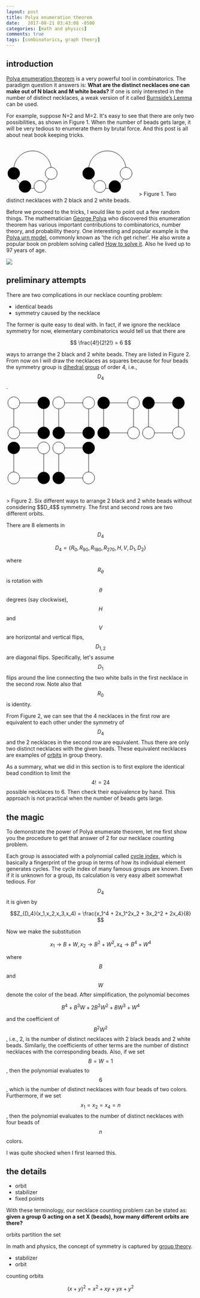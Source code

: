 ```yaml
---
layout: post
title: Polya enumeration theorem
date:   2017-08-21 03:43:08 -0500
categories: [math and physics]
comments: true
tags: [combinatorics, graph theory]
---
```


## introduction

[Polya enumeration theorem](https://en.wikipedia.org/wiki/P%C3%B3lya_enumeration_theorem) is a very powerful tool in combinatorics. The paradigm 
question it answers is:
**What are the distinct necklaces one can make out of N black and M white beads?**
If one is only interested in the number of distinct necklaces,
a weak version of it called [Burnside’s Lemma](https://en.wikipedia.org/wiki/Burnside%27s_lemma) can be used.

For example, suppose N=2 and M=2.
It's easy to see that there are only two possibilities, as shown in Figure 1.
When the number of beads gets large, it will be very tedious to enumerate them by brutal force.
And this post is all about neat book keeping tricks.

<svg width='350' height='140'> 
<circle cx='70' cy='70' r='50' fill='none' stroke='black' /> 
    <circle cx='120' cy='80' r='16' fill='white' stroke='black' /> 
    <circle cx='90' cy='115' r='16' fill='white' stroke='black' /> 
    <circle cx='50' cy='115' r='16' fill='black' stroke='black' /> 
    <circle cx='20' cy='80' r='16' fill='black' stroke='black' /> 
<circle cx='270' cy='70' r='50' fill='none' stroke='black' /> 
    <circle cx='320' cy='80' r='16' fill='white' stroke='black' /> 
    <circle cx='290' cy='115' r='16' fill='black' stroke='black' /> 
    <circle cx='250' cy='115' r='16' fill='white' stroke='black' /> 
    <circle cx='220' cy='80' r='16' fill='black' stroke='black' /> 
</svg>
> Figure 1. Two distinct necklaces with 2 black and 2 white beads.

Before we proceed to the tricks, I would like to point out a few random things.
The mathematician [George Polya](https://en.wikipedia.org/wiki/George_P%C3%B3lya) who discovered this enumeration theorem
has various important contributions to combinatorics, number theory, and probability theory.
One interesting and popular example is the [Polya urn model](https://en.wikipedia.org/wiki/P%C3%B3lya_urn_model), commonly known as 'the rich get richer'. 
He also wrote a popular book on problem solving called [How to solve it](https://en.wikipedia.org/wiki/How_to_Solve_It).
Also he lived up to 97 years of age.

<a target="_blank"  href="https://www.amazon.com/gp/product/069116407X/ref=as_li_tl?ie=UTF8&camp=1789&creative=9325&creativeASIN=069116407X&linkCode=as2&tag=nosarthur2016-20&linkId=da65865ac356f1c2db12e495df3f2fd9"><img border="0" src="//ws-na.amazon-adsystem.com/widgets/q?_encoding=UTF8&MarketPlace=US&ASIN=069116407X&ServiceVersion=20070822&ID=AsinImage&WS=1&Format=_SL250_&tag=nosarthur2016-20" ></a><img src="//ir-na.amazon-adsystem.com/e/ir?t=nosarthur2016-20&l=am2&o=1&a=069116407X" width="1" height="1" border="0" alt="" style="border:none !important; margin:0px !important;" />

## preliminary attempts

There are two complications in our necklace counting problem:

* identical beads
* symmetry caused by the necklace

The former is quite easy to deal with.
In fact, if we ignore the necklace symmetry for now, elementary combinatorics would tell us that there are 

$$ \frac{4!}{2!2!} = 6 $$

ways to arrange the 2 black and 2 white beads. They are listed in Figure 2.
From now on I will draw the necklaces as squares because for four beads the symmetry group is 
[dihedral group](https://en.wikipedia.org/wiki/Dihedral_group) of order 4, i.e., $$D_4$$.

<svg width='520' height='280'> 
<rect x='20' y='20' width='80' height='80' fill='none' stroke='black' /> 
    <circle cx='20' cy='20' r='16' fill='white' stroke='black' /> 
    <circle cx='20' cy='100' r='16' fill='white' stroke='black' /> 
    <circle cx='100' cy='100' r='16' fill='black' stroke='black' /> 
    <circle cx='100' cy='20' r='16' fill='black' stroke='black' /> 
<rect x='140' y='20' width='80' height='80' fill='none' stroke='black' /> 
    <circle cx='140' cy='20' r='16' fill='white' stroke='black' /> 
    <circle cx='140' cy='100' r='16' fill='black' stroke='black' /> 
    <circle cx='220' cy='100' r='16' fill='black' stroke='black' /> 
    <circle cx='220' cy='20' r='16' fill='white' stroke='black' /> 
<rect x='260' y='20' width='80' height='80' fill='none' stroke='black' /> 
    <circle cx='260' cy='20' r='16' fill='black' stroke='black' /> 
    <circle cx='260' cy='100' r='16' fill='black' stroke='black' /> 
    <circle cx='340' cy='100' r='16' fill='white' stroke='black' /> 
    <circle cx='340' cy='20' r='16' fill='white' stroke='black' /> 
<rect x='380' y='20' width='80' height='80' fill='none' stroke='black' /> 
    <circle cx='380' cy='20' r='16' fill='black' stroke='black' /> 
    <circle cx='380' cy='100' r='16' fill='white' stroke='black' /> 
    <circle cx='460' cy='100' r='16' fill='white' stroke='black' /> 
    <circle cx='460' cy='20' r='16' fill='black' stroke='black' /> 

<rect x='140' y='140' width='80' height='80' fill='none' stroke='black' /> 
    <circle cx='140' cy='140' r='16' fill='white' stroke='black' /> 
    <circle cx='140' cy='220' r='16' fill='black' stroke='black' /> 
    <circle cx='220' cy='220' r='16' fill='white' stroke='black' /> 
    <circle cx='220' cy='140' r='16' fill='black' stroke='black' /> 
<rect x='20' y='140' width='80' height='80' fill='none' stroke='black' /> 
    <circle cx='20' cy='140' r='16' fill='black' stroke='black' /> 
    <circle cx='20' cy='220' r='16' fill='white' stroke='black' /> 
    <circle cx='100' cy='220' r='16' fill='black' stroke='black' /> 
    <circle cx='100' cy='140' r='16' fill='white' stroke='black' /> 
</svg>
> Figure 2. Six different ways to arrange 2 black and 2 white beads without considering $$D_4$$ symmetry.
The first and second rows are two different orbits.

There are 8 elements in $$D_4$$

$$D_4 = \{R_0, R_{90}, R_{180}, R_{270}, H, V, D_1, D_2 \}$$

where $$R_\theta$$ is rotation with $$\theta$$ degrees (say clockwise), $$H$$ and $$V$$ are horizontal and vertical flips,
$$D_{1,2}$$ are diagonal flips. Specifically, let's assume $$D_1$$ flips around the line connecting the two white balls in the first necklace in the second row.
Note also that $$R_0$$ is identity.

From Figure 2, we can see that the 4 necklaces in the first row are equivalent
to each other under the symmetry of $$D_4$$ and the 2 necklaces in the second row are equivalent.
Thus there are only two distinct necklaces with the given beads.
These equivalent necklaces are examples of [orbits](https://en.wikipedia.org/wiki/Group_action#Orbits_and_stabilizers) in group theory.

As a summary, what we did in this section is to first explore the identical bead condition to limit the $$4!=24$$ possible necklaces to 6.
Then check their equivalence by hand.
This approach is not practical when the number of beads gets large.

## the magic

To demonstrate the power of Polya enumerate theorem, let me first show you the procedure to get that answer of 2 for our necklace counting problem.

Each group is associated with a polynomial called [cycle index](https://en.wikipedia.org/wiki/Cycle_index),
which is basically a fingerprint of the group in terms of how its individual element generates cycles.
The cycle index of many famous groups are known. Even if it is unknown for a group, its calculation is very easy albeit somewhat tedious.
For $$D_4$$ it is given by 

$$Z_{D_4}(x_1,x_2,x_3,x_4) = \frac{x_1^4 + 2x_1^2x_2 + 3x_2^2 + 2x_4}{8} $$

Now we make the substitution 

$$x_1\rightarrow B+W, x_2\rightarrow B^2+W^2, x_4\rightarrow B^4 + W^4$$

where $$B$$ and $$W$$ denote the color of the bead. After simplification, the polynomial becomes

$$B^4 + B^3W + 2B^2W^2 + BW^3 + W^4$$

and the coefficient of $$B^2W^2$$, i.e., 2, is the number of distinct necklaces with 2 black beads and 2 white beads.
Similarly, the coefficients of other terms are the number of distinct necklaces with the corresponding beads.
Also, if we set $$B=W=1$$, then the polynomial evaluates to $$6$$, which is the number of distinct necklaces with four beads of two colors.
Furthermore, if we set $$x_1=x_2=x_4=n$$, then the polynomial evaluates to the number of distinct necklaces with four beads of $$n$$ colors.

I was quite shocked when I first learned this.

## the details

* orbit
* stabilizer
* fixed points

With these terminology, our necklace counting problem can be stated as:
**given a group G acting on a set X (beads), how many different orbits are there?**

orbits partition the set

In math and physics, the concept of symmetry is captured by [group theory]().



* stabilizer
* orbit

counting orbits


$$(x+y)^2 = x^2 + xy + yx + y^2$$
